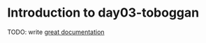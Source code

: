 # Introduction to day03-toboggan

TODO: write [great documentation](http://jacobian.org/writing/what-to-write/)
